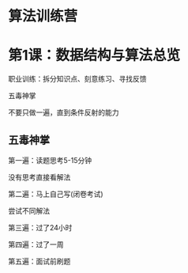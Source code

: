 # 算法训练营

# 第1课：数据结构与算法总览

职业训练：拆分知识点、刻意练习、寻找反馈

五毒神掌

不要只做一遍，直到条件反射的能力

## 五毒神掌

第一遍：读题思考5-15分钟

没有思考直接看解法

第二遍：马上自己写(闭卷考试)

尝试不同解法

第三遍：过了24小时

第四遍：过了一周

第五遍：面试前刷题

